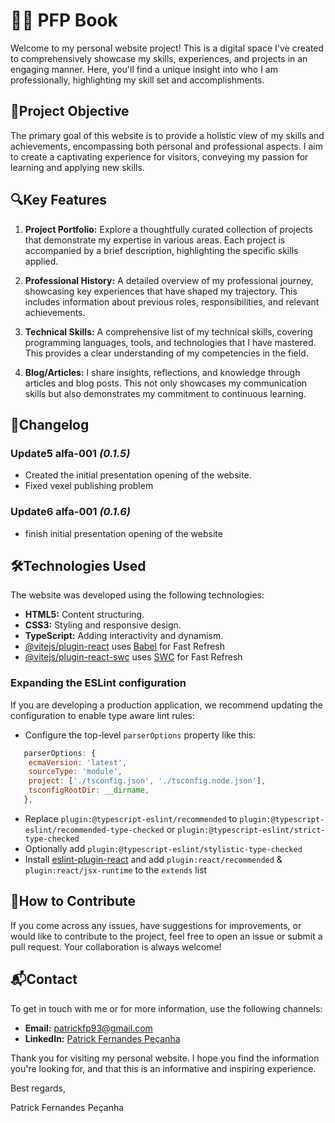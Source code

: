 # 👨‍💻 PFP Book

Welcome to my personal website project! This is a digital space I've created to comprehensively showcase my skills, experiences, and projects in an engaging manner. Here, you'll find a unique insight into who I am professionally, highlighting my skill set and accomplishments.

##  🚀Project Objective

The primary goal of this website is to provide a holistic view of my skills and achievements, encompassing both personal and professional aspects. I aim to create a captivating experience for visitors, conveying my passion for learning and applying new skills.

## 🔍Key Features

1. **Project Portfolio:** Explore a thoughtfully curated collection of projects that demonstrate my expertise in various areas. Each project is accompanied by a brief description, highlighting the specific skills applied.

2. **Professional History:** A detailed overview of my professional journey, showcasing key experiences that have shaped my trajectory. This includes information about previous roles, responsibilities, and relevant achievements.

3. **Technical Skills:** A comprehensive list of my technical skills, covering programming languages, tools, and technologies that I have mastered. This provides a clear understanding of my competencies in the field.

4. **Blog/Articles:** I share insights, reflections, and knowledge through articles and blog posts. This not only showcases my communication skills but also demonstrates my commitment to continuous learning.
## 📜Changelog
### Update5 alfa-001 *(0.1.5)* 
- Created the initial presentation opening of the website.
- Fixed vexel publishing problem
### Update6 alfa-001 *(0.1.6)*
- finish initial presentation opening of the website

## 🛠️Technologies Used

The website was developed using the following technologies:

- **HTML5:** Content structuring.
- **CSS3:** Styling and responsive design.
- **TypeScript:** Adding interactivity and dynamism.
- [@vitejs/plugin-react](https://github.com/vitejs/vite-plugin-react/blob/main/packages/plugin-react/README.md) uses [Babel](https://babeljs.io/) for Fast Refresh
- [@vitejs/plugin-react-swc](https://github.com/vitejs/vite-plugin-react-swc) uses [SWC](https://swc.rs/) for Fast Refresh
### Expanding the ESLint configuration

If you are developing a production application, we recommend updating the configuration to enable type aware lint rules:

- Configure the top-level `parserOptions` property like this:

```js
   parserOptions: {
    ecmaVersion: 'latest',
    sourceType: 'module',
    project: ['./tsconfig.json', './tsconfig.node.json'],
    tsconfigRootDir: __dirname,
   },
```

- Replace `plugin:@typescript-eslint/recommended` to `plugin:@typescript-eslint/recommended-type-checked` or `plugin:@typescript-eslint/strict-type-checked`
- Optionally add `plugin:@typescript-eslint/stylistic-type-checked`
- Install [eslint-plugin-react](https://github.com/jsx-eslint/eslint-plugin-react) and add `plugin:react/recommended` & `plugin:react/jsx-runtime` to the `extends` list

## 🤝How to Contribute

If you come across any issues, have suggestions for improvements, or would like to contribute to the project, feel free to open an issue or submit a pull request. Your collaboration is always welcome!

## 📬Contact

To get in touch with me or for more information, use the following channels:

- **Email:** patrickfp93@gmail.com
- **LinkedIn:** [Patrick Fernandes Peçanha](https://www.linkedin.com/in/patrick-fernandes-peçanha/)

Thank you for visiting my personal website. I hope you find the information you're looking for, and that this is an informative and inspiring experience.

Best regards,

Patrick Fernandes Peçanha

